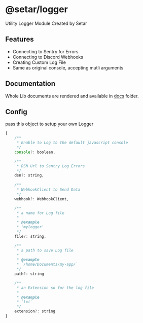 # @setar/logger
Utility Logger Module Created by Setar

## Features
- Connecting to Sentry for Errors
- Connecting to Discord Webhooks
- Creating Custom Log File
- Same as original console, accepting mutli arguments

## Documentation
Whole Lib documents are rendered and available in [docs]() folder.

## Config
pass this object to setup your own Logger

```js
{
    /**
     * Enable to Log to the default javascript console
     */
    console?: boolean,

    /**
     * DSN Url to Sentry Log Errors
     */
    dsn?: string,
    
    /**
     * WebhookClient to Send Data
     */
    webhook?: WebhookClient,

    /**
     * a name for Log file
     * 
     * @example
     * 'mylogger'
     */
    file?: string,

    /**
     * a path to save Log file
     * 
     * @example 
     * `/home/Documents/my-app/`
     */
    path?: string

    /**
     * an Extension so for the log file
     * 
     * @example
     * `txt`
     */
    extension?: string
}
```